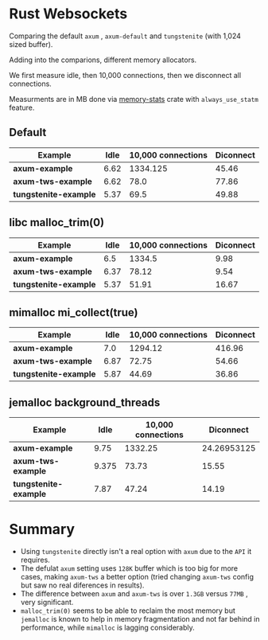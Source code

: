 # Rust Websockets

Comparing the default `axum` , `axum-default` and `tungstenite` (with 1,024 sized buffer).

Adding into the comparions, different memory allocators.

We first measure idle, then 10,000 connections, then we disconnect all connections.

Measurments are in MB done via [memory-stats](https://crates.io/crates/memory-stats) crate with `always_use_statm` feature.

## Default

| Example               | Idle     | 10,000 connections  | Diconnect   |
|-----------------------|----------|------------|-------------|
| **axum-example**      | 6.62  | 1334.125 | 45.46    |
| **axum-tws-example**  | 6.62  | 78.0   | 77.86    |
| **tungstenite-example**| 5.37  | 69.5   | 49.88    |

## libc malloc_trim(0)

| Example               | Idle     | 10,000 connections  | Diconnect   |
|-----------------------|----------|------------|-------------|
| **axum-example**      | 6.5  | 1334.5 | 9.98    |
| **axum-tws-example**  | 6.37  | 78.12   | 9.54    |
| **tungstenite-example**| 5.37  | 51.91   | 16.67    |

## mimalloc mi_collect(true)

| Example               | Idle     | 10,000 connections  | Diconnect   |
|-----------------------|----------|------------|-------------|
| **axum-example**      | 7.0  | 1294.12 | 416.96   |
| **axum-tws-example**  | 6.87  | 72.75   | 54.66    |
| **tungstenite-example**| 5.87  | 44.69   | 36.86    |


## jemalloc background_threads

| Example               | Idle     | 10,000 connections  | Diconnect   |
|-----------------------|-----------|------------|-------------|
| **axum-example**      | 9.75  | 1332.25 | 24.26953125    |
| **axum-tws-example**  | 9.375   | 73.73   | 15.55    |
| **tungstenite-example**| 7.87   | 47.24   | 14.19    |


# Summary

* Using `tungstenite` directly isn't a real option with `axum` due to the `API` it requires.
* The defulat `axum` setting uses `128K` buffer which is too big for more cases, making `axum-tws` a better option (tried changing `axum-tws` config but saw no real diferences in results).
* The difference between `axum` and `axum-tws` is over `1.3GB` versus `77MB` , very significant.
* `malloc_trim(0)` seems to be able to reclaim the most memory but `jemalloc` is known to help in memory fragmentation and not far behind in performance, while `mimalloc` is lagging considerably. 


